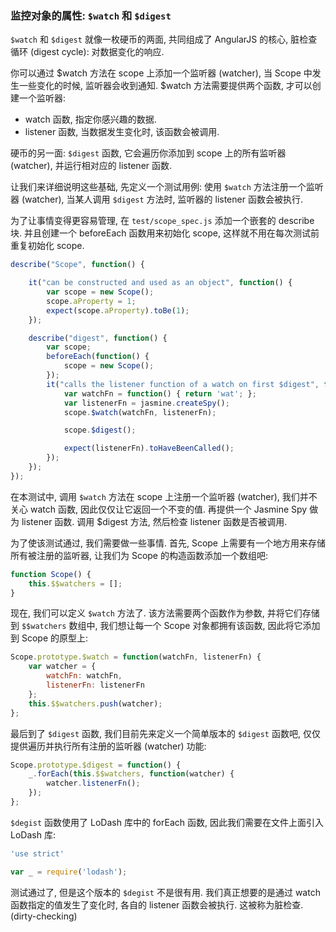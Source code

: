 ### 监控对象的属性: `$watch` 和 `$digest`

`$watch` 和 `$digest` 就像一枚硬币的两面, 共同组成了 AngularJS 的核心, 脏检查循环 (digest cycle): 对数据变化的响应.

你可以通过 $watch 方法在 scope 上添加一个监听器 (watcher), 当 Scope 中发生一些变化的时候, 监听器会收到通知. $watch 方法需要提供两个函数, 才可以创建一个监听器:

- watch 函数, 指定你感兴趣的数据.
- listener 函数, 当数据发生变化时, 该函数会被调用.

硬币的另一面: `$digest` 函数, 它会遍历你添加到 scope 上的所有监听器 (watcher), 并运行相对应的 listener 函数.

让我们来详细说明这些基础, 先定义一个测试用例: 使用 `$watch` 方法注册一个监听器 (watcher), 当某人调用 `$digest` 方法时, 监听器的 listener 函数会被执行.

为了让事情变得更容易管理, 在 `test/scope_spec.js` 添加一个嵌套的 describe 块. 并且创建一个 beforeEach 函数用来初始化 scope, 这样就不用在每次测试前重复初始化 scope.

```js
describe("Scope", function() {

    it("can be constructed and used as an object", function() {
        var scope = new Scope();
        scope.aProperty = 1;
        expect(scope.aProperty).toBe(1);
    });

    describe("digest", function() {
        var scope;
        beforeEach(function() {
            scope = new Scope();
        });
        it("calls the listener function of a watch on first $digest", function() {
            var watchFn = function() { return 'wat'; };
            var listenerFn = jasmine.createSpy();
            scope.$watch(watchFn, listenerFn);

            scope.$digest();

            expect(listenerFn).toHaveBeenCalled();
        });
    });
});

```

在本测试中, 调用 `$watch` 方法在 scope 上注册一个监听器 (watcher), 我们并不关心 watch 函数, 因此仅仅让它返回一个不变的值. 再提供一个 Jasmine Spy 做为 listener 函数. 调用 $digest 方法, 然后检查 listener 函数是否被调用.

为了使该测试通过, 我们需要做一些事情. 首先, Scope 上需要有一个地方用来存储所有被注册的监听器, 让我们为 Scope 的构造函数添加一个数组吧:

```js
function Scope() {
    this.$$watchers = [];
}
```

现在, 我们可以定义 `$watch` 方法了. 该方法需要两个函数作为参数, 并将它们存储到 `$$watchers` 数组中, 我们想让每一个 Scope 对象都拥有该函数, 因此将它添加到 Scope 的原型上:

```js
Scope.prototype.$watch = function(watchFn, listenerFn) {
    var watcher = {
        watchFn: watchFn,
        listenerFn: listenerFn
    };
    this.$$watchers.push(watcher);
};
```
最后到了 `$digest` 函数, 我们目前先来定义一个简单版本的 `$digest` 函数吧, 仅仅提供遍历并执行所有注册的监听器 (watcher) 功能:

```js
Scope.prototype.$digest = function() {
    _.forEach(this.$$watchers, function(watcher) {
        watcher.listenerFn();
    });
};
```
`$degist` 函数使用了 LoDash 库中的 forEach 函数, 因此我们需要在文件上面引入 LoDash 库:

```js
'use strict'

var _ = require('lodash');
```
测试通过了, 但是这个版本的 `$degist` 不是很有用. 我们真正想要的是通过 watch 函数指定的值发生了变化时, 各自的 listener 函数会被执行. 这被称为脏检查. (dirty-checking)
